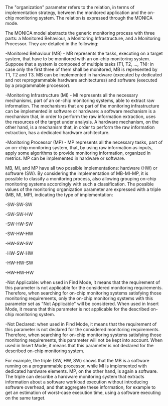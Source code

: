The "organization" parameter refers to the relation, in terms of implementation strategy, between the monitored application and the on-chip monitoring system. The relation is expressed through the MONICA mode. 

The MONICA model abstracts the generic monitoring process with three parts: a Monitored Behaviour, a Monitoring Infrastructure, and a Monitoring Processor. They are detailed in the following:

-Monitored Behaviour (MB) - MB represents the tasks, executing on a target system, that have to be monitored with an on-chip monitoring system. Suppose that a system is composed of multiple tasks (T1, T2, ..., TN): in case only the first three of them shall be monitored, MB is represented by T1, T2 and T3. MB can be implemented in hardware (executed by dedicated and not reprogrammable hardware architectures) and software (executed by a programmable processor).

-Monitoring Infrastructure (MI) - MI represents all the necessary mechanisms, part of an on-chip monitoring systems, able to extract raw information. The mechanisms that are part of the monitoring infrastructure can be implemented in software or hardware: a software mechanism is a mechanism that, in order to perform the raw information extraction, uses the resources of the target under analysis. A hardware mechanism, on the other hand, is a mechanism that, in order to perform the raw information extraction, has a dedicated hardware architecture.

-Monitoring Processor (MP) - MP represents all the necessary tasks, part of an on-chip monitoring system, that, by using raw information as inputs, apply some algorithms to provide monitoring information, organized in metrics. MP can be implemented in hardware or software.
  
MB, MI, and MP have all two possible implementations: hardware (HW) or software (SW). By considering the implementation of MB-MI-MP, it is possible to classify a monitoring process, also allowing grouping on-chip monitoring systems accordingly with such a classification.
The possible values of the monitoring organization parameter are expressed with a triple (MB, MI, MP), indicating the type of implementation:

-SW-SW-SW

-SW-SW-HW

-SW-HW-SW

-SW-HW-HW

-HW-SW-SW

-HW-SW-HW

-HW-HW-SW

-HW-HW-HW

-Not Applicable: when used in Find Mode, it means that the requirement of this parameter is not applicable for the considered monitoring requirements. Therefore, when searching for on-chip monitoring systems satisfying those monitoring requirements, only the on-chip monitoring systems with this parameter set as "Not Applicable" will be considered. When used in Insert Mode, it means that this parameter is not applicable for the described on-chip monitoring system.

-Not Declared: when used in Find Mode, it means that the requirement of this parameter is not declared for the considered monitoring requirements. Therefore, when searching for on-chip monitoring systems satisfying those monitoring requirements, this parameter will not be kept into account. When used in Insert Mode, it means that this parameter is not declared for the described on-chip monitoring system.

For example, the triple (SW, HW, SW) shows that the MB is a software running on a programmable processor, while MI is implemented with dedicated hardware elements. MP, on the other hand, is again a software. The triple can describe a hardware monitoring system that extracts information about a software workload execution without introducing software overhead, and that aggregate these information, for example to get an estimation of worst-case execution time, using a software executing on the same target.
